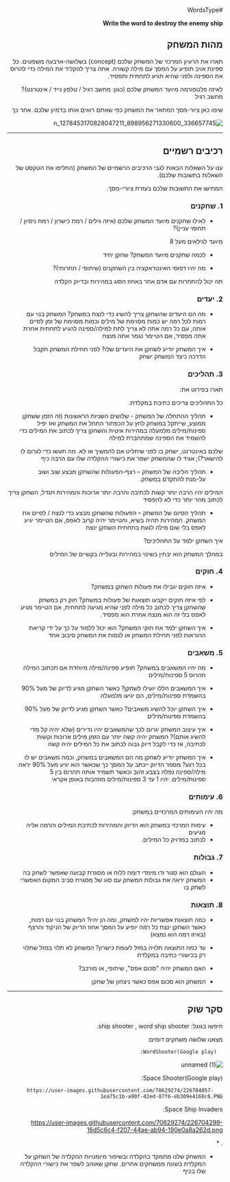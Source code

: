 <div dir='rtl' lang='he'>

#WordsType

**Write the word to destroy the enemy ship**

## מהות המשחק

תארו את הרעיון המרכזי של המשחק שלכם
(concept) 
בשלושה-ארבעה משפטים.
כל ספינת אויב תופיע על המסך עם מילה קשורה. אתה צריך להקליד את המילה כדי להרוס את הספינה ולפני שהיא תגיע לתחתית ותפסיד.


לאיזה פלטפורמה מיועד המשחק שלכם (כגון: מחשב רגיל / טלפון נייד / אינטרנט)?
מחשב רגיל


שימו כאן ציור-מסך המתאר את המשחק כפי שאתם רואים אותו בדמיון שלכם.
אחר כך

![336657745_898956271330600_1278453170828047211_n](https://user-images.githubusercontent.com/70629274/226705177-e082dde0-8043-4bbd-97a5-bbd0d069079e.jpg)


---


## רכיבים רשמיים

ענו על השאלות הבאות לגבי הרכיבים הרשמיים של המשחק
(החליפו את הטקסט של השאלות בתשובות שלכם).

המחישו את התשובות שלכם בעזרת ציורי-מסך.

### 1. שחקנים

* לאילו שחקנים מיועד המשחק שלכם (איזה גילים / רמת כישרון / רמת ניסיון / תחומי עניין)?

מיועד לגילאים מעל 8

* לכמה שחקנים מיועד המשחק?
שחקן יחיד

* מה יהיו דפוסי האינטראקציה בין השחקנים (שיתופי / תחרותי)?

תה יכול להתחרות עם אדם אחר באחוז הסוג במהירות ובדיוק הקלדה


### 2. יעדים

* מה הם היעדים שהשחקן צריך להשיג כדי לנצח במשחק?
המשחק בנוי עם רמות לכל רמה יש כמות מסוימת של מילים וכמות מסוימת של זמן לסיים אותה, עם כל רמה אתה לא צריך לתת למילה/ספינה להגיע לתחתית אחרת אתה מפסיד, אם הטיימר נגמר אתה מנצח



* איך המשחק יודיע לשחקן את היעדים שלו? 
לפני תחילת המשחק תקבל הדרכה כיצד המשחק ישחק

### 3. תהליכים

תארו בפירוט את:

 כל התהליכים צריכים כתיבת במקלדת.

* תהליך ההתחלה של המשחק - שלושים השניות הראשונות (זה הזמן ששחקן ממוצע, שייתקל במשחק
לחץ על הכפתור התחל את המשחק ואז יפיל ספינות/מילים מלמעלה במהירות איטית והשחקן צריך לכתוב את המילים כדי להשמיד את הספינה שמתחברת למילה

 שלכם באינטרנט, ישחק בו לפני שיחליט אם להמשיך או לא. מה תעשו כדי לגרום לו להישאר?);
אגיד לו שהמשחק ישפר את כישורי ההקלדה שלו עם הרבה כיף

*	תהליך הליבה של המשחק – רצף-הפעולות שהשחקן מבצע שוב ושוב על-מנת להתקדם במשחק.

המילים יהיו הרבה יותר קשות לכתיבה והרבה יותר ארוכות והמהירות תגדל, השחקן צריך לכתוב מהר יותר כדי לא להפסיד

*	תהליך הסיום של המשחק – הפעולות שהשחקן מבצע כדי לנצח / לסיים את המשחק.
המהירות תהיה בשיא, והטיימר יהיה קרוב לאפס, אם הטיימר יגיע לאפס בלי שום מילה לגעת בתחתית השחקן ינצח

איך השחקן ילמד על התהליכים? 

במהלך המשחק הוא יבחין בשינוי במהירות ובעלייה בקשיים של המילים

### 4. חוקים



* איזה חוקים יגבילו את פעולות השחקן במשחק?
* לפי איזה חוקים ייקבעו תוצאות של פעולות במשחק?
חוק רק במשחק שהשחקן צריך לכתוב כל מילה לפני שהיא מגיעה לתחתית, אם הטיימר מגיע לאפס בלי זה הוא מנצח אחרת הוא מפסיד.

* איך השחקן ילמד את חוקי המשחק?
הוא יכול ללמוד על כך על ידי קריאת ההוראות לפני תחילת המשחק או לנסות את המשחק סיבוב אחד

### 5. משאבים

* מה יהיו המשאבים במשחק?
תופיע ספינה/מילה מיוחדת אם תכתוב המילה תהרוס 5 ספינות/מילים

* איך המשאבים הללו יועילו לשחקן?
כאשר השחקן מגיע לדיוק של מעל 90% בהשמדת ספינות/מילים, הם יגיעו מלמעלה

* איך השחקן יוכל להשיג משאבים?
כאשר השחקן מגיע לדיוק של מעל 90% בהשמדת ספינות/מילים


* איך עיצוב המשחק יגרום לכך שהמשאבים יהיו נדירים (שלא יהיה קל מדי להשיג אותם)?
המשחק יהיה קשה יותר עם הזמן מילים ארוכות וקשות לכתיבה, אז כדי לקבל דיוק גבוה לכתוב את כל המילים יהיה קשה

* איך המשחק יודיע לשחקן מה הם המשאבים במשחק, וכמה משאבים יש לו בכל רגע?
מספר הדיוק ייכתב על המסך כך שכאשר הוא יגיע מעל 90% יראה מילה/ספינה נפלה בצבע זהוב וכאשר תשמיד אותה תהרוס בין 5 ספינות/מילים.
יהיו 1 עד 3 ספינות/מילים מוזהבות באופן אקראי


### 6. עימותים

מה יהיו העימותים המרכזיים במשחק:

* עימות המרכזי במשחק הוא הדיוק והמהירות לכתיבת המילים והרמה אליה מגיעים 
* לכתוב במדויק כל המילים.              


### 7. גבולות

*  העולם הוא סגור ודו מימדי דומה ללוח או מסגרת קבועה שאפשר לשחק בה 
* המשחק יראה את גבולות המשחק עם סוג של מסגרת סביב המקום האפשרי לשחק בו


### 8. תוצאות

* כמה תוצאות אפשריות יהיו למשחק, ומה הן יהיו? 
המשחק בנוי עם רמות, כאשר השחקן ינצח כל רמה יופיע על המסך אחוז הדיוק של הניקוד והרצף (באיזו 
רמה הוא נמצא)

* עד כמה התוצאה תלויה במזל לעומת כישרון? 
המשחק לא תלוי במזל שתלוי רק בכישורי כתיבה במקלדת
* האם המשחק יהיה "סכום אפס", שיתופי, או מורכב?
* המשחק הוא סכום אפס כאשר ניצחון של שחקן 

---

## סקר שוק

חיפשו בגוגל: ship shooter , word ship shooter.

מצאנו שלושה משחקים דומים:

      WordShooter(Google play):
  ![unnamed (1)](https://user-images.githubusercontent.com/70629274/226705304-9a244f6e-0927-4373-b42b-a78975ff2621.jpg)



   Space Shooter(Google play):

       https://user-images.githubusercontent.com/70629274/226704057-1ea75c1b-a90f-42ed-87f6-eb309e4166c6.PNG




Space Ship Invaders:
 
https://user-images.githubusercontent.com/70629274/226704299-16d5c6c4-f207-44ae-ab94-190e0a8a262d.png

.
* 
* המשחק שלנו מתמקד בהקלדה ובשיפור מיומנויות ההקלדה של השחקן על המקלדת בשונה ממשחקים אחרים. שחקן שאוהב לשפר את כישורי ההקלדה שלו בכיף



